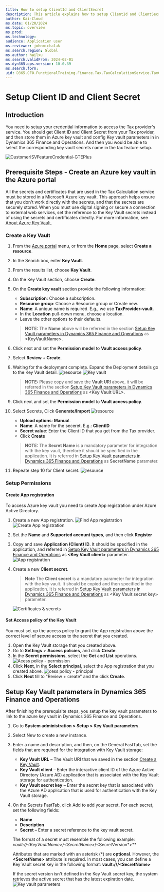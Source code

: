 ```yaml
---
title: How to setup ClientId and ClientSecret
description: This article explains how to setup ClientId and ClientSecret for universal tax rate API.
author: Kai-Cloud
ms.date: 01/20/2024
ms.topic: overview
ms.prod: 
ms.technology: 
audience: Application user
ms.reviewer: johnmichalak
ms.search.region: Global
ms.author: hailxu
ms.search.validFrom: 2024-02-01
ms.dyn365.ops.version: 10.0.39
ms.search.form: 
uid: D365.CFO.FunctionalTraining.Finance.Tax.TaxCalculationService.TaxCalculationConnector.Desgin.SetupClientIdClientSecreteGTEPlus
---
```


# Setup Client ID and Client Secret

## Introduction

You need to setup your credential information to access the Tax provider's service. You should get Client ID and Client Secret from your Tax provider, and then store them in Azure key vault and config Key vault parameters in in Dynamics 365 Finance and Operations. And then you would be able to select the corresponding key vault secrets name in the tax feature setup.

![CustomerISVFeatureCredential-GTEPlus](../media/CustomerISVFeatureCredential-GTEPlus.png.png)

## Prerequisite Steps - Create an Azure key vault in the Azure portal

All the secrets and certificates that are used in the Tax Calculation service must be stored in a Microsoft Azure key vault. This approach helps ensure that you don't work directly with the secrets, and that the secrets are securely stored. When you must use digital signing or secure a connection to external web services, set the reference to the Key Vault secrets instead of using the secrets and certificates directly. For more information, see [About Azure Key Vault](/azure/key-vault/general/overview).

### Create a Key Vault

1. From the [Azure portal](https://ms.portal.azure.com/) menu, or from the **Home** page, select **Create a resource**.
2. In the Search box, enter **Key Vault**.
3. From the results list, choose **Key Vault**.
4. On the Key Vault section, choose **Create**.
5. On the **Create key vault** section provide the following information:
    - **Subscription**: Choose a subscription.
    - **Resource group**: Choose a Resource group or Create new.
    - **Name**: A unique name is required. E.g., we use **TaxProvider-vault**.
    - In the **Location** pull-down menu, choose a location.
    - Leave the other options to their defaults.
    >**NOTE:**
    > The **Name** above will be referred in the section [Setup Key Vault parameters in Dynamics 365 Finance and Operations](#setup-key-vault-parameters-in-dynamics-365-finance-and-operations) as **\<KeyVaultName\>**.
6. Click next and set the **Permission model** to **Vault access policy**.
7. Select **Review + Create**.
8. Waiting for the deployment complete. Expand the Deployment details go to the Key Vault detail.
![resource](../media/items.png)
![Key vault](../media/items1.png)
    >**NOTE:**
    > Please copy and save the **Vault URI** above, it will be referred in the section [Setup Key Vault parameters in Dynamics 365 Finance and Operations](#setup-key-vault-parameters-in-dynamics-365-finance-and-operations) as **\<Key Vault URL\>**.

9. Click next and set the **Permission model** to **Vault access policy**.

10. Select Secrets, Click **Generate/Import**
![resource](../media/items2.png)
    - **Upload options**: **Manual**.
    - **Name**: A name for the seceret. E.g.: **ClientID**
    - **Secret value**: Enter the Client ID that you get from the Tax provider.
    - Click **Create**
    >**NOTE:**
    > The **Secret Name** is a mandatory parameter for integration with the key vault, therefore it should be specified in the application. It is referred in [Setup Key Vault parameters in Dynamics 365 Finance and Operations](#setup-key-vault-parameters-in-dynamics-365-finance-and-operations) as **SecretName** parameter.
11. Repeate step 10 for Client secret.
![resource](../media/items3.png)

### Setup Permissions

#### Create App registration

To access Azure key vault you need to create App registration under Azure Active Directory.

1. Create a new App registration.
   ![Find App registration](../media/items4.png)
   ![Create App registration](../media/items5.png)
2. Set the **Name** and **Supported account types**, and then click **Register**
3. Copy and save **Application (Client) ID**. It should be specified in the application, and referred in [Setup Key Vault parameters in Dynamics 365 Finance and Operations](#setup-key-vault-parameters-in-dynamics-365-finance-and-operations) as **\<Key Vault client\>** parameter.
   ![App registration](../media/items6.png)

4. Create a new **Client secret**.
   >**Note**
   > The **Client secret** is a mandatory parameter for integration with the key vault. It should be copied and then specified in the application. It is referred in [Setup Key Vault parameters in Dynamics 365 Finance and Operations](#setup-key-vault-parameters-in-dynamics-365-finance-and-operations) as **\<Key Vault secret key\>** parameter.

   ![Certificates & secrets](../media/items7.png)

#### Set Access policy of the Key Vault

You must set up the access policy to grant the App registration above the correct level of secure access to the secret that you created.

1. Open the Key Vault storage that you created above.
2. Go to **Settings** \> **Access policies**, and click **Create**.
3. In the **Secret permissions**, select the **Get** and **List** operations.
   ![Acess policy - permission](../media/items8.png)
4. Click **Next**, in the **Select principal**, select the App registration that you created above.
   ![cess policy - principal](../media/items9.png)
5. Click **Next** till to "Review + create" and the click **Create**.

## Setup Key Vault parameters in Dynamics 365 Finance and Operations

After finishing the prerequisite steps, you setup the key vault parameters to link to the azure key vault in Dynamics 365 Finance and Operations.

1. Go to **System administration > Setup > Key Vault parameters**.
2. Select New to create a new instance.
3. Enter a name and description, and then, on the General FastTab, set the fields that are required for the integration with Key Vault storage:
   - **Key Vault URL** – The Vault URI that we saved in the section [Create a Key Vault](#create-a-key-vault).
   - **Key Vault client** – Enter the interactive client ID of the Azure Active Directory (Azure AD) application that is associated with the Key Vault storage for authentication.
   - **Key Vault secret key** – Enter the secret key that is associated with the Azure AD application that is used for authentication with the Key Vault storage.
4. On the Secrets FastTab, click Add to add your secret. For each secret, set the following fields:
    - **Name**
    - **Description**
    - **Secret** – Enter a secret reference to the key vault secret.

    The format of a secret must resemble the following example:
    **vault://<KeyVaultName*>/<SecretName*>/<SecretVersion*>**

    Attributes that are marked with an asterisk (*) are **optional**. However, the **\<SecretName>** attribute is required. In most cases, you can define a Key Vault secret key in the following format:
    **vault:///\<SecretName>**

    If the secret version isn't defined in the Key Vault secret key, the system retrieves the active secret that has the latest expiration date.
    ![Key vault parameters](../media/items10.png)
